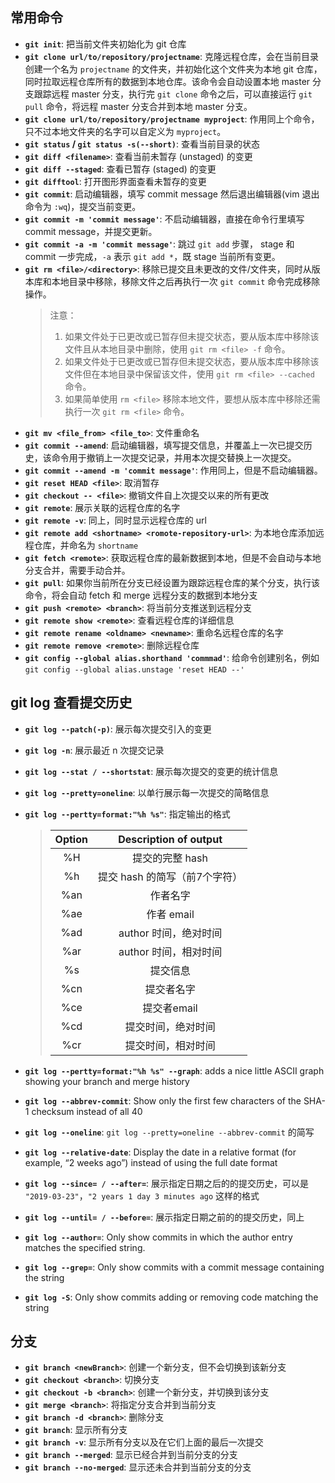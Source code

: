 ## 常用命令
- **`git init`**: 把当前文件夹初始化为 git 仓库
- **`git clone url/to/repository/projectname`**: 克隆远程仓库，会在当前目录创建一个名为 `projectname` 的文件夹，并初始化这个文件夹为本地 git 仓库，同时拉取远程仓库所有的数据到本地仓库。该命令会自动设置本地 master 分支跟踪远程 master 分支，执行完 `git clone` 命令之后，可以直接运行 `git pull` 命令，将远程 master 分支合并到本地 master 分支。
- **`git clone url/to/repository/projectname myproject`**: 作用同上个命令，只不过本地文件夹的名字可以自定义为 `myproject`。
- **`git status` / `git status -s(--short)`**: 查看当前目录的状态
- **`git diff <filename>`**: 查看当前未暂存 (unstaged) 的变更
- **`git diff --staged`**: 查看已暂存 (staged) 的变更
- **`git difftool`**: 打开图形界面查看未暂存的变更
- **`git commit`**: 启动编辑器，填写 commit message 然后退出编辑器(vim 退出命令为 `:wq`)，提交当前变更。
- **`git commit -m 'commit message'`**: 不启动编辑器，直接在命令行里填写 commit message，并提交更新。
- **`git commit -a -m 'commit message'`**: 跳过 `git add` 步骤， stage 和 commit 一步完成，`-a` 表示 `git add *`，既 stage 当前所有变更。
- **`git rm <file>/<directory>`**: 移除已提交且未更改的文件/文件夹，同时从版本库和本地目录中移除，移除文件之后再执行一次 `git commit` 命令完成移除操作。
    >注意：
  >1. 如果文件处于已更改或已暂存但未提交状态，要从版本库中移除该文件且从本地目录中删除，使用 `git rm <file> -f` 命令。
  >2. 如果文件处于已更改或已暂存但未提交状态，要从版本库中移除该文件但在本地目录中保留该文件，使用 `git rm <file> --cached` 命令。
  >3. 如果简单使用 `rm <file>` 移除本地文件，要想从版本库中移除还需执行一次 `git rm <file>` 命令。
- **`git mv <file_from> <file_to>`**: 文件重命名
- **`git commit --amend`**: 启动编辑器，填写提交信息，并覆盖上一次已提交历史，该命令用于撤销上一次提交记录，并用本次提交替换上一次提交。
- **`git commit --amend -m 'commit message'`**: 作用同上，但是不启动编辑器。
- **`git reset HEAD <file>`**: 取消暂存
- **`git checkout -- <file>`**: 撤销文件自上次提交以来的所有更改
- **`git remote`**: 展示关联的远程仓库的名字
- **`git remote -v`**: 同上，同时显示远程仓库的 url
- **`git remote add <shortname> <romote-repository-url>`**: 为本地仓库添加远程仓库，并命名为 `shortname`
- **`git fetch <remote>`**: 获取远程仓库的最新数据到本地，但是不会自动与本地分支合并，需要手动合并。
- **`git pull`**: 如果你当前所在分支已经设置为跟踪远程仓库的某个分支，执行该命令，将会自动 fetch 和 merge 远程分支的数据到本地分支
- **`git push <remote> <branch>`**: 将当前分支推送到远程分支
- **`git remote show <remote>`**: 查看远程仓库的详细信息
- **`git remote rename <oldname> <newname>`**: 重命名远程仓库的名字
- **`git remote remove <remote>`**: 删除远程仓库
- **`git config --global alias.shorthand 'commmad'`**: 给命令创建别名，例如 `git config --global alias.unstage 'reset HEAD --'`



## git log 查看提交历史

- **`git log --patch(-p)`**: 展示每次提交引入的变更
- **`git log -n`**: 展示最近 n 次提交记录
- **`git log --stat / --shortstat`**: 展示每次提交的变更的统计信息
- **`git log --pretty=oneline`**: 以单行展示每一次提交的简略信息
- **`git log --pertty=format:"%h %s"`**: 指定输出的格式
  > |Option| Description of output|
  > |:---:|:---:|
  > |%H|提交的完整 hash|
  > |%h|提交 hash 的简写（前7个字符）|
  > |%an| 作者名字|
  > |%ae|作者 email|
  > |%ad| author 时间，绝对时间|
  > |%ar| author 时间，相对时间|
  > |%s|提交信息|
  > |%cn| 提交者名字|
  > |%ce|提交者email|
  > |%cd| 提交时间，绝对时间|
  > |%cr| 提交时间，相对时间|

- **`git log --pertty=format:"%h %s" --graph`**: adds a nice little ASCII graph showing your branch and merge history
- **`git log --abbrev-commit`**: Show only the first few characters of the SHA-1 checksum instead of all 40
- **`git log --oneline`**: `git log --pretty=oneline --abbrev-commit` 的简写
- **`git log --relative-date`**: Display the date in a relative format (for example, “2 weeks ago”) instead of using the full date format
- **`git log --since= / --after=`**: 展示指定日期之后的的提交历史，可以是 `"2019-03-23"`，`"2 years 1 day 3 minutes ago` 这样的格式
- **`git log --until= / --before=`**: 展示指定日期之前的的提交历史，同上
- **`git log --author=`**: Only show commits in which the author entry matches the specified string.
- **`git log --grep=`**: Only show commits with a commit message containing the string
- **`git log -S`**: Only show commits adding or removing code matching the string

## 分支
- **`git branch <newBranch>`**: 创建一个新分支，但不会切换到该新分支
- **`git checkout <branch>`**: 切换分支
- **`git checkout -b <branch>`**: 创建一个新分支，并切换到该分支
- **`git merge <branch>`**: 将指定分支合并到当前分支
- **`git branch -d <branch>`**: 删除分支
- **`git branch`**: 显示所有分支
- **`git branch -v`**: 显示所有分支以及在它们上面的最后一次提交
- **`git branch --merged`**: 显示已经合并到当前分支的分支
- **`git branch --no-merged`**: 显示还未合并到当前分支的分支